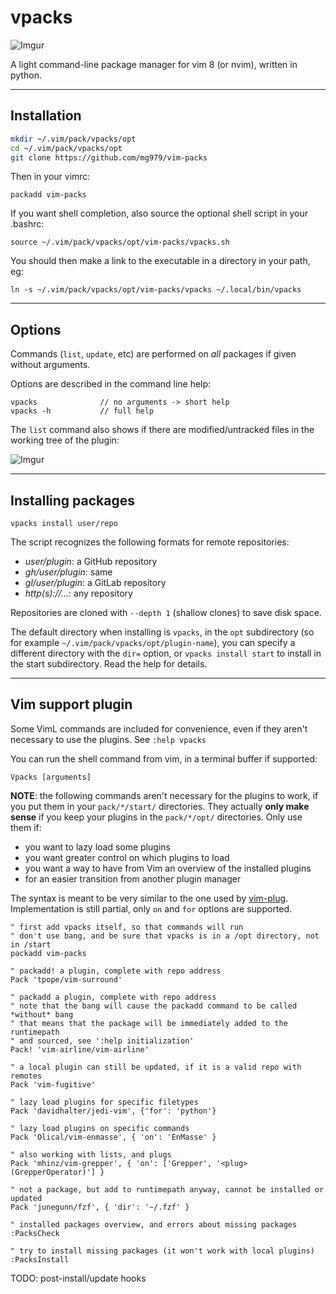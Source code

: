 # vpacks

![Imgur](https://i.imgur.com/xqk21Rm.gif)

A light command-line package manager for vim 8 (or nvim), written in python.

-------------------------------------------------------------------------------

## Installation
```sh
mkdir ~/.vim/pack/vpacks/opt
cd ~/.vim/pack/vpacks/opt
git clone https://github.com/mg979/vim-packs
```
Then in your vimrc:

    packadd vim-packs

If you want shell completion, also source the optional shell script in your
.bashrc:

    source ~/.vim/pack/vpacks/opt/vim-packs/vpacks.sh

You should then make a link to the executable in a directory in your path, eg:

    ln -s ~/.vim/pack/vpacks/opt/vim-packs/vpacks ~/.local/bin/vpacks

-------------------------------------------------------------------------------

## Options

Commands (`list`, `update`, etc) are performed on *all* packages if given
without arguments.

Options are described in the command line help:

    vpacks              // no arguments -> short help
    vpacks -h           // full help

The `list` command also shows if there are modified/untracked files in the
working tree of the plugin:

![Imgur](https://i.imgur.com/oQn13PY.gif)

-------------------------------------------------------------------------------

## Installing packages

    vpacks install user/repo

The script recognizes the following formats for remote repositories:

- *user/plugin*: a GitHub repository
- *gh/user/plugin*: same
- *gl/user/plugin*: a GitLab repository
- *http(s)://...*: any repository

Repositories are cloned with `--depth 1` (shallow clones) to save disk space.

The default directory when installing is `vpacks`, in the `opt` subdirectory
(so for example `~/.vim/pack/vpacks/opt/plugin-name`), you can specify
a different directory with the `dir=` option, or `vpacks install start` to
install in the start subdirectory. Read the help for details.

-------------------------------------------------------------------------------

## Vim support plugin

Some VimL commands are included for convenience, even if they aren't necessary
to use the plugins. See `:help vpacks`

You can run the shell command from vim, in a terminal buffer if supported:

    Vpacks [arguments]

**NOTE**: the following commands aren't necessary for the plugins to work, if
you put them in your `pack/*/start/` directories. They actually **only make
sense** if you keep your plugins in the `pack/*/opt/` directories. Only use
them if:

* you want to lazy load some plugins
* you want greater control on which plugins to load
* you want a way to have from Vim an overview of the installed plugins
* for an easier transition from another plugin manager

The syntax is meant to be very similar to the one used by [vim-plug](https://github.com/junegunn/vim-plug).
Implementation is still partial, only `on` and `for` options are supported.

```vim
" first add vpacks itself, so that commands will run
" don't use bang, and be sure that vpacks is in a /opt directory, not in /start
packadd vim-packs

" packadd! a plugin, complete with repo address
Pack 'tpope/vim-surround'

" packadd a plugin, complete with repo address
" note that the bang will cause the packadd command to be called *without* bang
" that means that the package will be immediately added to the runtimepath
" and sourced, see ':help initialization'
Pack! 'vim-airline/vim-airline'

" a local plugin can still be updated, if it is a valid repo with remotes
Pack 'vim-fugitive'

" lazy load plugins for specific filetypes
Pack 'davidhalter/jedi-vim', {'for': 'python'}

" lazy load plugins on specific commands
Pack 'Olical/vim-enmasse', { 'on': 'EnMasse' }

" also working with lists, and plugs
Pack 'mhinz/vim-grepper', { 'on': ['Grepper', '<plug>(GrepperOperator)'] }

" not a package, but add to runtimepath anyway, cannot be installed or updated
Pack 'junegunn/fzf', { 'dir': '~/.fzf' }

" installed packages overview, and errors about missing packages
:PacksCheck

" try to install missing packages (it won't work with local plugins)
:PacksInstall
```

TODO: post-install/update hooks

